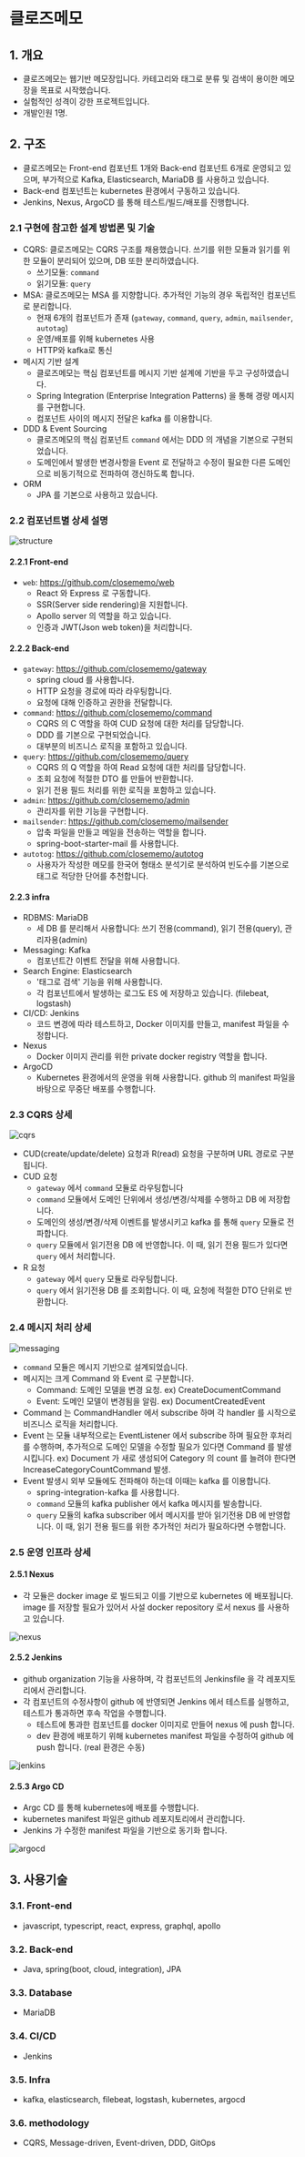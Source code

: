 # 클로즈메모

## 1. 개요

- 클로즈메모는 웹기반 메모장입니다. 카테고리와 태그로 분류 및 검색이 용이한 메모장을 목표로 시작했습니다.
- 실험적인 성격이 강한 프로젝트입니다.
- 개발인원 1명.

## 2. 구조

- 클로즈메모는 Front-end 컴포넌트 1개와 Back-end 컴포넌트 6개로 운영되고 있으며, 부가적으로 Kafka, Elasticsearch, MariaDB 를 사용하고 있습니다.
- Back-end 컴포넌트는 kubernetes 환경에서 구동하고 있습니다.
- Jenkins, Nexus, ArgoCD 를 통해 테스트/빌드/배포를 진행합니다.

### 2.1 구현에 참고한 설계 방법론 및 기술

- CQRS: 클로즈메모는 CQRS 구조를 채용했습니다. 쓰기를 위한 모듈과 읽기를 위한 모듈이 분리되어 있으며, DB 또한 분리하였습니다.
  + 쓰기모듈: `command`
  + 읽기모듈: `query`
- MSA: 클로즈메모는 MSA 를 지향합니다. 추가적인 기능의 경우 독립적인 컴포넌트로 분리합니다.
  + 현재 6개의 컴포넌트가 존재 (`gateway`, `command`, `query`, `admin`, `mailsender`, `autotag`)
  + 운영/배포를 위해 kubernetes 사용
  + HTTP와 kafka로 통신
- 메시지 기반 설계
  + 클로즈메모는 핵심 컴포넌트를 메시지 기반 설계에 기반을 두고 구성하였습니다.
  + Spring Integration (Enterprise Integration Patterns) 을 통해 경량 메시지를 구현합니다.
  + 컴포넌트 사이의 메시지 전달은 kafka 를 이용합니다.
- DDD & Event Sourcing
  + 클로즈메모의 핵심 컴포넌트 `command` 에서는 DDD 의 개념을 기본으로 구현되었습니다.
  + 도메인에서 발생한 변경사항을 Event 로 전달하고 수정이 필요한 다른 도메인으로 비동기적으로 전파하여 갱신하도록 합니다.
- ORM
  + JPA 를 기본으로 사용하고 있습니다.

### 2.2 컴포넌트별 상세 설명

![structure](./img/structure.png)

#### 2.2.1 Front-end

- `web`: https://github.com/closememo/web 
  + React 와 Express 로 구동합니다.
  + SSR(Server side rendering)을 지원합니다.
  + Apollo server 의 역할을 하고 있습니다.
  + 인증과 JWT(Json web token)을 처리합니다.

#### 2.2.2 Back-end 

- `gateway`: https://github.com/closememo/gateway
  + spring cloud 를 사용합니다.
  + HTTP 요청을 경로에 따라 라우팅합니다.
  + 요청에 대해 인증하고 권한을 전달합니다.
- `command`: https://github.com/closememo/command
  + CQRS 의 C 역할을 하여 CUD 요청에 대한 처리를 담당합니다.
  + DDD 를 기본으로 구현되었습니다.
  + 대부분의 비즈니스 로직을 포함하고 있습니다.
- `query`: https://github.com/closememo/query
  + CQRS 의 Q 역할을 하여 Read 요청에 대한 처리를 담당합니다.
  + 조회 요청에 적절한 DTO 를 만들어 반환합니다.
  + 읽기 전용 필드 처리를 위한 로직을 포함하고 있습니다.
- `admin`: https://github.com/closememo/admin
  + 관리자를 위한 기능을 구현합니다.
- `mailsender`: https://github.com/closememo/mailsender
  + 압축 파일을 만들고 메일을 전송하는 역할을 합니다.
  + spring-boot-starter-mail 를 사용합니다.
- `autotog`: https://github.com/closememo/autotog
  + 사용자가 작성한 메모를 한국어 형태소 분석기로 분석하여 빈도수를 기본으로 태그로 적당한 단어를 추천합니다. 

#### 2.2.3 infra

- RDBMS: MariaDB
  + 세 DB 를 분리해서 사용합니다: 쓰기 전용(command), 읽기 전용(query), 관리자용(admin)
- Messaging: Kafka
  + 컴포넌트간 이벤트 전달을 위해 사용합니다.
- Search Engine: Elasticsearch
  + '태그로 검색' 기능을 위해 사용합니다.
  + 각 컴포넌트에서 발생하는 로그도 ES 에 저장하고 있습니다. (filebeat, logstash)
- CI/CD: Jenkins
  + 코드 변경에 따라 테스트하고, Docker 이미지를 만들고, manifest 파일을 수정합니다.
- Nexus
  + Docker 이미지 관리를 위한 private docker registry 역할을 합니다.
- ArgoCD
  + Kubernetes 환경에서의 운영을 위해 사용합니다. github 의 manifest 파일을 바탕으로 무중단 배포를 수행합니다.

### 2.3 CQRS 상세

![cqrs](./img/cqrs.png)

- CUD(create/update/delete) 요청과 R(read) 요청을 구분하며 URL 경로로 구분됩니다.
- CUD 요청
  + `gateway` 에서 `command` 모듈로 라우팅합니다
  + `command` 모듈에서 도메인 단위에서 생성/변경/삭제를 수행하고 DB 에 저장합니다.
  + 도메인의 생성/변경/삭제 이벤트를 발생시키고 kafka 를 통해 `query` 모듈로 전파합니다.
  + `query` 모듈에서 읽기전용 DB 에 반영합니다. 이 때, 읽기 전용 필드가 있다면 `query` 에서 처리합니다.
- R 요청
  + `gateway` 에서 `query` 모듈로 라우팅합니다.
  + `query` 에서 읽기전용 DB 를 조회합니다. 이 때, 요청에 적절한 DTO 단위로 반환합니다.

### 2.4 메시지 처리 상세

![messaging](./img/messaging.png)

- `command` 모듈은 메시지 기반으로 설계되었습니다.
- 메시지는 크게 Command 와 Event 로 구분합니다.
  + Command: 도메인 모델을 변경 요청. ex) CreateDocumentCommand
  + Event: 도메인 모델이 변경됨을 알림. ex) DocumentCreatedEvent
- Command 는 CommandHandler 에서 subscribe 하며 각 handler 를 시작으로 비즈니스 로직을 처리합니다.
- Event 는 모듈 내부적으로는 EventListener 에서 subscribe 하며 필요한 후처리를 수행하며, 추가적으로 도메인 모델을 수정할 필요가 있다면 Command 를 발생시킵니다. ex) Document 가 새로 생성되어 Category 의 count 를 늘려야 한다면 IncreaseCategoryCountCommand 발생.
- Event 발생시 외부 모듈에도 전파해야 하는데 이때는 kafka 를 이용합니다.
  + spring-integration-kafka 를 사용합니다.
  + `command` 모듈의 kafka publisher 에서 kafka 메시지를 발송합니다.
  + `query` 모듈의 kafka subscriber 에서 메시지를 받아 읽기전용 DB 에 반영합니다. 이 때, 읽기 전용 필드를 위한 추가적인 처리가 필요하다면 수행합니다.

### 2.5 운영 인프라 상세

#### 2.5.1 Nexus

- 각 모듈은 docker image 로 빌드되고 이를 기반으로 kubernetes 에 배포됩니다. image 를 저장할 필요가 있어서 사설 docker repository 로서 nexus 를 사용하고 있습니다.

![nexus](./img/nexus.png)

#### 2.5.2 Jenkins

- github organization 기능을 사용하며, 각 컴포넌트의 Jenkinsfile 을 각 레포지토리에서 관리합니다.
- 각 컴포넌트의 수정사항이 github 에 반영되면 Jenkins 에서 테스트를 실행하고, 테스트가 통과하면 후속 작업을 수행합니다.
  + 테스트에 통과한 컴포넌트를 docker 이미지로 만들어 nexus 에 push 합니다.
  + dev 환경에 배포하기 위해 kubernetes manifest 파일을 수정하여 github 에 push 합니다. (real 환경은 수동)

![jenkins](./img/jenkins.png)

#### 2.5.3 Argo CD

- Argc CD 를 통해 kubernetes에 배포를 수행합니다.
- kubernetes manifest 파일은 github 레포지토리에서 관리합니다.
- Jenkins 가 수정한 manifest 파일을 기반으로 동기화 합니다.

![argocd](./img/argocd.png)

## 3. 사용기술

### 3.1. Front-end

- javascript, typescript, react, express, graphql, apollo

### 3.2. Back-end

- Java, spring(boot, cloud, integration), JPA

### 3.3. Database

- MariaDB

### 3.4. CI/CD

- Jenkins

### 3.5. Infra

- kafka, elasticsearch, filebeat, logstash, kubernetes, argocd

### 3.6. methodology

- CQRS, Message-driven, Event-driven, DDD, GitOps
